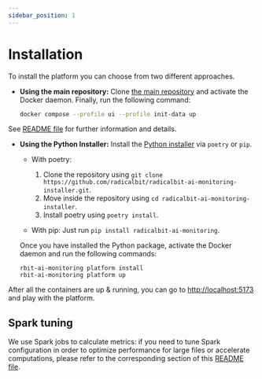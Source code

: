 ```yaml
---
sidebar_position: 1
---
```


# Installation

To install the platform you can choose from two different approaches.

* **Using the main repository:** Clone [the main repository](https://github.com/radicalbit/radicalbit-ai-monitoring) and activate the Docker daemon. Finally, run the following command:
  ```bash
  docker compose --profile ui --profile init-data up
  ```
See [README file](https://github.com/radicalbit/radicalbit-ai-monitoring/blob/main/README.md) for further information and details.

* **Using the Python Installer:**  Install the [Python installer](https://pypi.org/project/radicalbit-ai-monitoring/) via `poetry` or `pip`.

  * With poetry:
    1. Clone the repository using  `git clone https://github.com/radicalbit/radicalbit-ai-monitoring-installer.git`.  
    2. Move inside the repository using  `cd radicalbit-ai-monitoring-installer`.
    3. Install poetry using  `poetry install`.

  * With pip: Just run `pip install radicalbit-ai-monitoring`.

  Once you have installed the Python package, activate the Docker daemon and run the following commands:

  ```
  rbit-ai-monitoring platform install
  rbit-ai-monitoring platform up
  ```

After all the containers are up & running, you can go to [http://localhost:5173](http://127.0.0.1:5173/) and play with the platform.

## Spark tuning

We use Spark jobs to calculate metrics: if you need to tune Spark configuration in order to optimize performance for large files or accelerate computations, please refer to the corresponding section of this [README file](https://github.com/radicalbit/radicalbit-ai-monitoring/blob/main/api/README.md).
